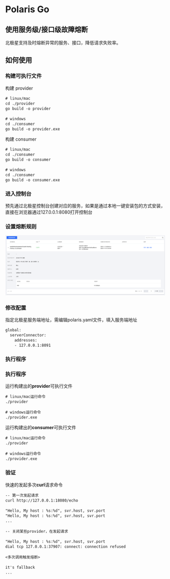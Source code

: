 # Polaris Go

## 使用服务级/接口级故障熔断

北极星支持及时熔断异常的服务、接口，降低请求失败率。
## 如何使用

### 构建可执行文件

构建 provider

```
# linux/mac
cd ./provider
go build -o provider

# windows
cd ./consumer
go build -o provider.exe
```

构建 consumer

```
# linux/mac
cd ./consumer
go build -o consumer

# windows
cd ./consumer
go build -o consumer.exe
```
### 进入控制台

预先通过北极星控制台创建对应的服务，如果是通过本地一键安装包的方式安装，直接在浏览器通过127.0.0.1:8080打开控制台

### 设置熔断规则

![create_circuitbreaker](./image/create_circuitbreaker.png)

### 修改配置

指定北极星服务端地址，需编辑polaris.yaml文件，填入服务端地址

```
global:
  serverConnector:
    addresses:
    - 127.0.0.1:8091
```

### 执行程序

### 执行程序

运行构建出的**provider**可执行文件

```
# linux/mac运行命令
./provider

# windows运行命令
./provider.exe
```

运行构建出的**consumer**可执行文件

```
# linux/mac运行命令
./provider

# windows运行命令
./provider.exe
```

### 验证

快速的发起多次**curl**请求命令

```
-- 第一次发起请求
curl http://127.0.0.1:18080/echo

"Hello, My host : %s:%d", svr.host, svr.port
"Hello, My host : %s:%d", svr.host, svr.port
...

-- 关闭某些provider，在发起请求

"Hello, My host : %s:%d", svr.host, svr.port
dial tcp 127.0.0.1:37907: connect: connection refused

<多次调用触发熔断>

it's fallback
...
